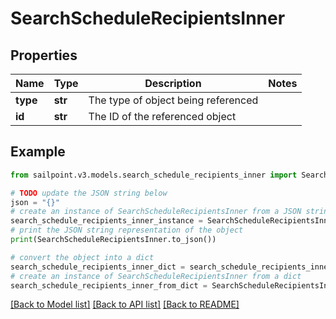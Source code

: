 # SearchScheduleRecipientsInner


## Properties

Name | Type | Description | Notes
------------ | ------------- | ------------- | -------------
**type** | **str** | The type of object being referenced | 
**id** | **str** | The ID of the referenced object | 

## Example

```python
from sailpoint.v3.models.search_schedule_recipients_inner import SearchScheduleRecipientsInner

# TODO update the JSON string below
json = "{}"
# create an instance of SearchScheduleRecipientsInner from a JSON string
search_schedule_recipients_inner_instance = SearchScheduleRecipientsInner.from_json(json)
# print the JSON string representation of the object
print(SearchScheduleRecipientsInner.to_json())

# convert the object into a dict
search_schedule_recipients_inner_dict = search_schedule_recipients_inner_instance.to_dict()
# create an instance of SearchScheduleRecipientsInner from a dict
search_schedule_recipients_inner_from_dict = SearchScheduleRecipientsInner.from_dict(search_schedule_recipients_inner_dict)
```
[[Back to Model list]](../README.md#documentation-for-models) [[Back to API list]](../README.md#documentation-for-api-endpoints) [[Back to README]](../README.md)


